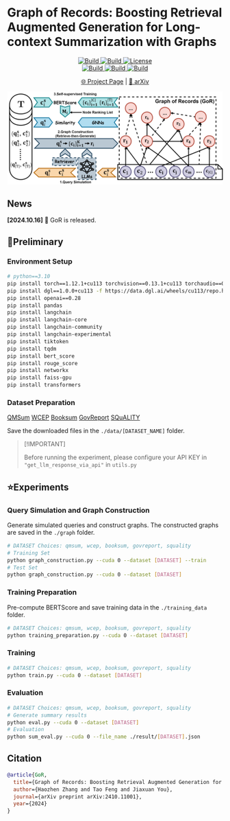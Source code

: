 # Graph of Records: Boosting Retrieval Augmented Generation for Long-context Summarization with Graphs


<p align="center">
    <a href="https://ulab-uiuc.github.io/GoR/">
        <img alt="Build" src="https://img.shields.io/badge/Project-Page-blue">
    </a>
    <a href="https://arxiv.org/abs/2410.11001">
        <img alt="Build" src="https://img.shields.io/badge/arXiv-2410.11001-red?logo=arxiv">
    </a>
    <!-- <a href="xxx">
        <img alt="Build" src="https://img.shields.io/badge/Twitter-black?logo=X">
    </a> -->
    <a href="https://github.com/ulab-uiuc/GoR/blob/master/LICENSE">
        <img alt="License" src="https://img.shields.io/badge/LICENSE-MIT-green">
    </a>
    <br>
    <a href="https://github.com/ulab-uiuc/GoR">
        <img alt="Build" src="https://img.shields.io/github/stars/ulab-uiuc/GoR">
    </a>
    <a href="https://github.com/ulab-uiuc/GoR">
        <img alt="Build" src="https://img.shields.io/github/forks/ulab-uiuc/GoR">
    </a>
    <a href="https://github.com/ulab-uiuc/GoR">
        <img alt="Build" src="https://img.shields.io/github/issues/ulab-uiuc/GoR">
    </a>
</p>


<p align="center">
    <a href="https://ulab-uiuc.github.io/GoR/">🌐 Project Page</a> |
    <a href="https://arxiv.org/abs/2410.11001">📜 arXiv</a>
    <!-- <a href="xxx">📮 Twitter Post</a> -->
<p>


<!-- ![Method](./figures/model.png) -->

<div align="center">
  <img src="./figures/model.png" width="700" alt="GoR">
</div>



## News

**[2024.10.16]** 🌟 GoR is released.



## 📌Preliminary


### Environment Setup

```bash
# python==3.10
pip install torch==1.12.1+cu113 torchvision==0.13.1+cu113 torchaudio==0.12.1 --extra-index-url https://download.pytorch.org/whl/cu113
pip install dgl==1.0.0+cu113 -f https://data.dgl.ai/wheels/cu113/repo.html
pip install openai==0.28
pip install pandas
pip install langchain
pip install langchain-core
pip install langchain-community
pip install langchain-experimental
pip install tiktoken
pip install tqdm
pip install bert_score
pip install rouge_score
pip install networkx
pip install faiss-gpu
pip install transformers
```

### Dataset Preparation

[QMSum](https://github.com/Yale-LILY/QMSum)
[WCEP](https://huggingface.co/datasets/ccdv/WCEP-10)
[Booksum](https://huggingface.co/datasets/kmfoda/booksum)
[GovReport](https://huggingface.co/datasets/ccdv/govreport-summarization/tree/refs%2Fconvert%2Fparquet/document)
[SQuALITY](https://github.com/nyu-mll/SQuALITY)


Save the downloaded files in the `./data/[DATASET_NAME]` folder.


> \[!IMPORTANT\]
>
> Before running the experiment, please configure your API KEY in `"get_llm_response_via_api"` in `utils.py`



## ⭐Experiments



### Query Simulation and Graph Construction

Generate simulated queries and construct graphs. The constructed graphs are saved in the `./graph` folder.

```bash
# DATASET Choices: qmsum, wcep, booksum, govreport, squality
# Training Set
python graph_construction.py --cuda 0 --dataset [DATASET] --train
# Test Set
python graph_construction.py --cuda 0 --dataset [DATASET]
```


### Training Preparation

Pre-compute BERTScore and save training data in the `./training_data` folder.



```bash
# DATASET Choices: qmsum, wcep, booksum, govreport, squality
python training_preparation.py --cuda 0 --dataset [DATASET]
```



### Training


```bash
# DATASET Choices: qmsum, wcep, booksum, govreport, squality
python train.py --cuda 0 --dataset [DATASET]
```


### Evaluation


```bash
# DATASET Choices: qmsum, wcep, booksum, govreport, squality
# Generate summary results
python eval.py --cuda 0 --dataset [DATASET]
# Evaluation
python sum_eval.py --cuda 0 --file_name ./result/[DATASET].json
```



## Citation

```bibtex
@article{GoR,
  title={Graph of Records: Boosting Retrieval Augmented Generation for Long-context Summarization with Graphs},
  author={Haozhen Zhang and Tao Feng and Jiaxuan You},
  journal={arXiv preprint arXiv:2410.11001},
  year={2024}
}
```


<!-- <picture>
<source media="(prefers-color-scheme: dark)" srcset="https://api.star-history.com/svg?repos=ulab-uiuc%2FGoR&theme=dark&type=Date">
<img width="100%" src="https://api.star-history.com/svg?repos=ulab-uiuc%2FGoR&type=Date">
</picture> -->